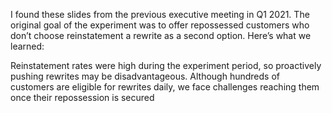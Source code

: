 I found these slides from the previous executive meeting in Q1 2021. The original goal of the experiment was to offer repossessed customers who don’t choose reinstatement a rewrite as a second option. Here’s what we learned:

Reinstatement rates were high during the experiment period, so proactively pushing rewrites may be disadvantageous.
Although hundreds of customers are eligible for rewrites daily, we face challenges reaching them once their repossession is secured
